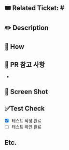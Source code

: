 <!--연관된 티켓 번호를 작성하세요. 예) #111-->
## 🎟️ Related Ticket: #<epic-number>

## ✏️ Description
<!--설명을 작성하세요.-->

## 🧩 How
<!-- 구현 방법을 작성하세요.-->

## 🚨 PR 참고 사항
<!-- 참고 사항을 작성하세요.-->
- 

## 📸 Screen Shot
<!-- 이미지를 첨부하세요.-->

## ✅Test Check
<!--테스트 진행 상황을 체크하세요.-->
- [x] 테스트 작성 완료
- [ ] 테스트 확인 완료

## Etc.
<!--기타-->
